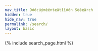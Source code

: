 ```yaml
---
nav_title: Dóócúýmèéntæâtîîóón Sèéæârch
hidden: true
hide_nav: true
permalink: /search/
layout: basic
---
```



{% include search_page.html %}
